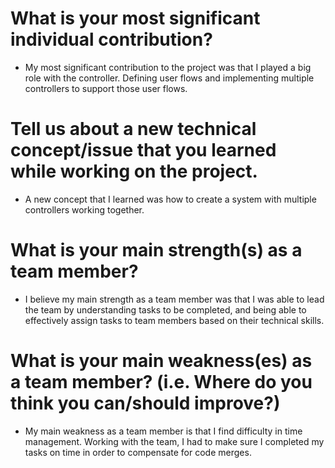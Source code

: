 # What is your most significant individual contribution?
* My most significant contribution to the project was that I played a big role with the controller. Defining user flows and implementing multiple controllers to support those user flows.

# Tell us about a new technical concept/issue that you learned while working on the project.

* A new concept that I learned was how to create a system with multiple controllers working together.

# What is your main strength(s) as a team member?
* I believe my main strength as a team member was that I was able to lead the team by understanding tasks to be completed, and being able to effectively assign tasks to team members based on their technical skills. 

# What is your main weakness(es) as a team member? (i.e. Where do you think you can/should improve?)

* My main weakness as a team member is that I find difficulty in time management. Working with the team, I had to make sure I completed my tasks on time in order to compensate for code merges.
